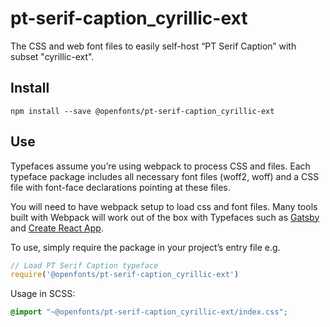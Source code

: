 
# pt-serif-caption_cyrillic-ext

The CSS and web font files to easily self-host “PT Serif Caption” with subset "cyrillic-ext".

## Install

`npm install --save @openfonts/pt-serif-caption_cyrillic-ext`

## Use

Typefaces assume you’re using webpack to process CSS and files. Each typeface
package includes all necessary font files (woff2, woff) and a CSS file with
font-face declarations pointing at these files.

You will need to have webpack setup to load css and font files. Many tools built
with Webpack will work out of the box with Typefaces such as [Gatsby](https://github.com/gatsbyjs/gatsby)
and [Create React App](https://github.com/facebookincubator/create-react-app).

To use, simply require the package in your project’s entry file e.g.

```javascript
// Load PT Serif Caption typeface
require('@openfonts/pt-serif-caption_cyrillic-ext')
```

Usage in SCSS:
```scss
@import "~@openfonts/pt-serif-caption_cyrillic-ext/index.css";
```
